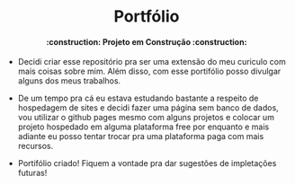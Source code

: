 <h1 align="center">
    Portfólio
</h1>

<h4 align="center">
    :construction: Projeto em Construção    :construction:
</h4>

- Decidi criar esse repositório pra ser uma extensão do meu curiculo com mais coisas sobre mim. Além disso, com esse portifólio posso divulgar alguns dos meus trabalhos.
- De um tempo pra cá eu estava estudando bastante a respeito de hospedagem de sites e decidi fazer uma página sem banco de dados, vou utilizar o github pages mesmo com alguns projetos e colocar um projeto hospedado em alguma plataforma free por enquanto e mais adiante eu posso tentar trocar pra uma plataforma paga com mais recursos.

- Portifólio criado! Fiquem a vontade pra dar sugestões de impletações futuras!
